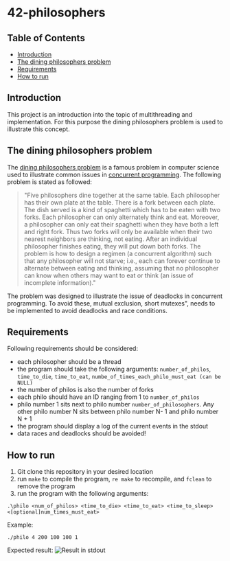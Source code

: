 # 42-philosophers

## Table of Contents
- [Introduction](#introduction)
- [The dining philosophers problem](#the-dining-philosophers-problem)
- [Requirements](#requirements)
- [How to run](#how-to-run)

## Introduction
This project is an introduction into the topic of multithreading and implementation. For this purpose the dining philosophers problem is used to illustrate this concept.

## The dining philosophers problem
The [dining philosophers problem](https://en.wikipedia.org/wiki/Dining_philosophers_problem) is a famous problem in computer science used to illustrate common issues in [concurrent programming](https://en.wikipedia.org/wiki/Concurrency_(computer_science)). The following problem is stated as followed:
> "Five philosophers dine together at the same table. Each philosopher has their own plate at the table. There is a fork between each plate. The dish served is a kind of spaghetti which has to be eaten with two forks. Each philosopher can only alternately think and eat. Moreover, a philosopher can only eat their spaghetti when they have both a left and right fork. Thus two forks will only be available when their two nearest neighbors are thinking, not eating. After an individual philosopher finishes eating, they will put down both forks. The problem is how to design a regimen (a concurrent algorithm) such that any philosopher will not starve; i.e., each can forever continue to alternate between eating and thinking, assuming that no philosopher can know when others may want to eat or think (an issue of incomplete information)."

The problem was designed to illustrate the issue of deadlocks in concurrent programming. To avoid these, mutual exclusion, short mutexes", needs to be implemented to avoid deadlocks and race conditions. 

## Requirements

Following requirements should be considered:
- each philosopher should be a thread
- the program should take the following arguments: `number_of_philos`, `time_to_die`, `time_to_eat`, `numbe_of_times_each_philo_must_eat (can be NULL)`
- the number of philos is also the number of forks
- each philo should have an ID ranging from 1 to `number_of_philos`
- philo number 1 sits next to philo number `number_of_philosophers`. Any other philo number N sits between philo number N- 1 and philo number N + 1
- the program should display a log of the current events in the stdout
- data races and deadlocks should be avoided!

## How to run

1. Git clone this repository in your desired location
2. run `make` to compile the program, `re make` to recompile, and `fclean` to remove the program
3. run the program with the following arguments:
```
.\philo <num_of_philos> <time_to_die> <time_to_eat> <time_to_sleep> <[optional]num_times_must_eat>
```

Example:
```
./philo 4 200 100 100 1
```

Expected result:
![Result in stdout](philo_exampe.png)
